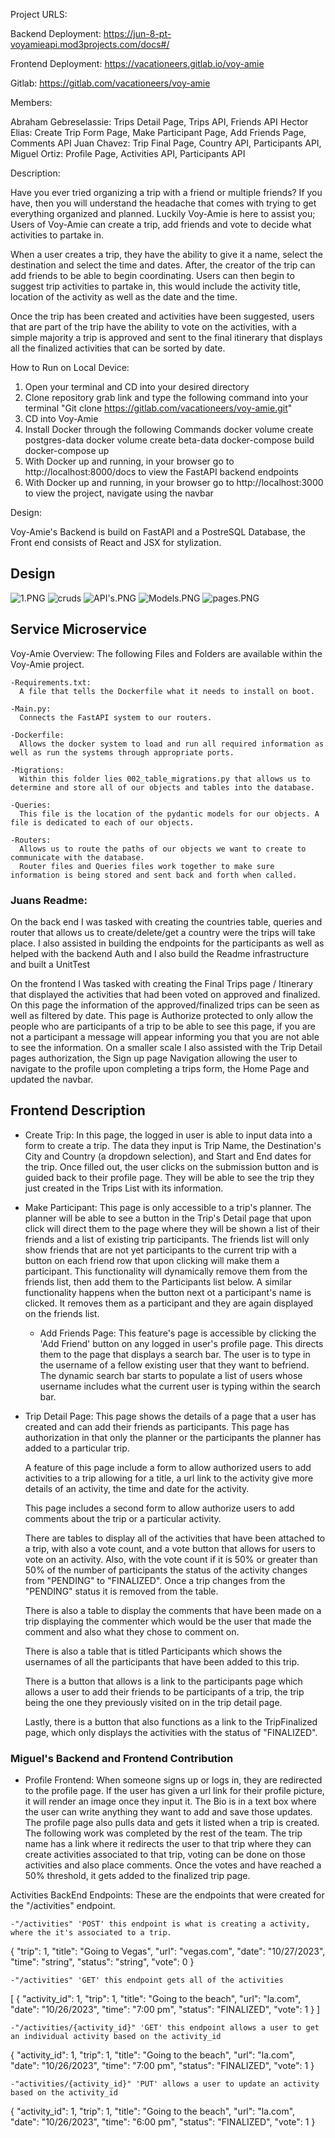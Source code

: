 Project URLS:

Backend Deployment:
https://jun-8-pt-voyamieapi.mod3projects.com/docs#/

Frontend Deployment:
https://vacationeers.gitlab.io/voy-amie

Gitlab:
https://gitlab.com/vacationeers/voy-amie

Members:

Abraham Gebreselassie: Trips Detail Page, Trips API, Friends API
Hector Elias: Create Trip Form Page, Make Participant Page, Add Friends Page, Comments API
Juan Chavez: Trip Final Page, Country API, Participants API,
Miguel Ortiz: Profile Page, Activities API, Participants API

Description:

Have you ever tried organizing a trip with a friend or multiple friends? If you have, then you will understand the headache that comes with trying to get everything organized and planned. Luckily Voy-Amie is here to assist you; Users of Voy-Amie can create a trip, add friends and vote to decide what activities to partake in.

When a user creates a trip, they have the ability to give it a name, select the destination and select the time and dates. After, the creator of the trip can add friends to be able to begin coordinating. Users can then begin to suggest trip activities to partake in, this would include the activity title, location of the activity as well as the date and the time.

Once the trip has been created and activities have been suggested, users that are part of the trip have the ability to vote on the activities, with a simple majority a trip is approved and sent to the final itinerary that displays all the finalized activities that can be sorted by date.

How to Run on Local Device:

1. Open your terminal and CD into your desired directory
2. Clone repository grab link and type the following command into your terminal "Git clone https://gitlab.com/vacationeers/voy-amie.git"
3. CD into Voy-Amie
4. Install Docker through the following Commands
   docker volume create postgres-data
   docker volume create beta-data
   docker-compose build
   docker-compose up
5. With Docker up and running, in your browser go to http://localhost:8000/docs to view the FastAPI backend endpoints
6. With Docker up and running, in your browser go to http://localhost:3000 to view the project, navigate using the navbar

Design:

Voy-Amie's Backend is build on FastAPI and a PostreSQL Database, the Front end consists of React and JSX for stylization.

## Design

![1.PNG](1.PNG)
![cruds](cruds.png)
![API's.PNG](API's.PNG)
![Models.PNG](Models.PNG)
![pages.PNG](Pages.PNG)

## Service Microservice

Voy-Amie Overview:
The following Files and Folders are available within the Voy-Amie project.

    -Requirements.txt:
      A file that tells the Dockerfile what it needs to install on boot.

    -Main.py:
      Connects the FastAPI system to our routers.

    -Dockerfile:
      Allows the docker system to load and run all required information as well as run the systems through appropriate ports.

    -Migrations:
      Within this folder lies 002_table_migrations.py that allows us to determine and store all of our objects and tables into the database.

    -Queries:
      This file is the location of the pydantic models for our objects. A file is dedicated to each of our objects.

    -Routers:
      Allows us to route the paths of our objects we want to create to communicate with the database.
      Router files and Queries files work together to make sure information is being stored and sent back and forth when called.

<h3>Juans Readme:</h3>

<p>On the back end I was tasked with creating the countries table, queries and router that allows us to create/delete/get a country were the trips will take place. I also assisted in building the endpoints for the participants as well as helped with the backend Auth and I also build the Readme infrastructure and built a UnitTest</p>

<p>On the frontend I Was tasked with creating the Final Trips page / Itinerary that displayed the activities that had been voted on approved and finalized. On this page the information of the approved/finalized trips can be seen as well as filtered by date. This page is Authorize protected to only allow the people who are participants of a trip to be able to see this page, if you are not a participant a message will appear informing you that you are not able to see the information. On a smaller scale I also assisted with the Trip Detail pages authorization, the Sign up page Navigation allowing the user to navigate to the profile upon completing a trips form, the Home Page and updated the navbar.</p>

## Frontend Description

- Create Trip:
  In this page, the logged in user is able to input data into a form to create a trip. The data they input is Trip Name, the Destination's City and Country (a dropdown selection), and Start and End dates for the trip. Once filled out, the user clicks on the submission button and is guided back to their profile page. They will be able to see the trip they just created in the Trips List with its information.

- Make Participant:
  This page is only accessible to a trip's planner. The planner will be able to see a button in the Trip's Detail page that upon click will direct them to the page where they will be shown a list of their friends and a list of existing trip participants. The friends list will only show friends that are not yet participants to the current trip with a button on each friend row that upon clicking will make them a participant. This functionality will dynamically remove them from the friends list, then add them to the Participants list below. A similar functionality happens when the button next ot a participant's name is clicked. It removes them as a participant and they are again displayed on the friends list.

  - Add Friends Page:
    This feature's page is accessible by clicking the 'Add Friend' button on any logged in user's profile page. This directs them to the page that displays a search bar. The user is to type in the username of a fellow existing user that they want to befriend. The dynamic search bar starts to populate a list of users whose username includes what the current user is typing within the search bar.

- Trip Detail Page:
  This page shows the details of a page that a user has created and can add their friends as participants. This page has authorization in that only the planner or the participants the planner has added to a particular trip.

  A feature of this page include a form to allow authorized users to add activities to a trip allowing for a title, a url link to the activity give more details of an activity, the time and date for the activity.

  This page includes a second form to allow authorize users to add comments about the trip or a particular activity.

  There are tables to display all of the activities that have been attached to a trip, with also a vote count, and a vote button that allows for users to vote on an activity. Also, with the vote count if it is 50% or greater than 50% of the number of participants the status of the activity changes from "PENDING" to "FINALIZED". Once a trip changes from the "PENDING" status it is removed from the table.

  There is also a table to display the comments that have been made on a trip displaying the commenter which would be the user that made the comment and also what they chose to comment on.

  There is also a table that is titled Participants which shows the usernames of all the participants that have been added to this trip.

  There is a button that allows is a link to the participants page which allows a user to add their friends to be participants of a trip, the trip being the one they previously visited on in the trip detail page.

  Lastly, there is a button that also functions as a link to the TripFinalized page, which only displays the activities with the status of "FINALIZED".

### Miguel's Backend and Frontend Contribution

- Profile Frontend: When someone signs up or logs in, they are redirected to the profile page. If the user has given a url link for their profile picture, it will render an image once they input it. The Bio is in a text box where the user can write anything they want to add and save those updates. The profile page also pulls data and gets it listed when a trip is created. The following work was completed by the rest of the team. The trip name has a link where it redirects the user to that trip where they can create activities associated to that trip, voting can be done on those activities and also place comments. Once the votes and have reached a 50% threshold, it gets added to the finalized trip page.

Activities BackEnd Endpoints:
These are the endpoints that were created for the "/activities" endpoint.

    -"/activities" 'POST' this endpoint is what is creating a activity, where the it's associated to a trip.

{
"trip": 1,
"title": "Going to Vegas",
"url": "vegas.com",
"date": "10/27/2023",
"time": "string",
"status": "string",
"vote": 0
}

    -"/activities" 'GET' this endpoint gets all of the activities

[
{
"activity_id": 1,
"trip": 1,
"title": "Going to the beach",
"url": "la.com",
"date": "10/26/2023",
"time": "7:00 pm",
"status": "FINALIZED",
"vote": 1
}
]

    -"/activities/{activity_id}" 'GET' this endpoint allows a user to get an individual activity based on the activity_id

{
"activity_id": 1,
"trip": 1,
"title": "Going to the beach",
"url": "la.com",
"date": "10/26/2023",
"time": "7:00 pm",
"status": "FINALIZED",
"vote": 1
}

    -"activities/{activity_id}" 'PUT' allows a user to update an activity based on the activity_id

{
"activity_id": 1,
"trip": 1,
"title": "Going to the beach",
"url": "la.com",
"date": "10/26/2023",
"time": "6:00 pm",
"status": "FINALIZED",
"vote": 1
}


